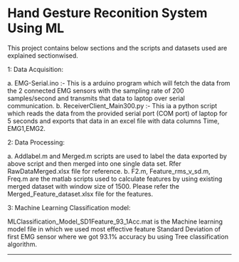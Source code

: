 # Hand Gesture Reconition System Using ML

This project contains below sections and the scripts and datasets used are explained sectionwised.

1: Data Acquisition:

a. EMG-Serial.ino :- This is a arduino program which will fetch the data from the 2 connected EMG sensors with the sampling rate of 200 samples/second and transmits that data to laptop over serial communication.
b. ReceiverClient_Main300.py :- This ia a python script which reads the data from the provided serial port (COM port) of laptop for 5 seconds and exports that data in an excel file with data columns Time, EMG1,EMG2.  

2: Data Processing: 

a. Addlabel.m and Merged.m scripts are used to label the data exported by above script and then merged into one single data set. Rfer RawDataMerged.xlsx file for reference.
b. F2.m, Feature_rms_v_sd.m, Freq.m are the matlab scripts used to calculate features by using existing merged dataset with window size of 1500. Please refer the Merged_Feature_dataset.xlsx file for the features.

3: Machine Learning Classification model:

MLClassification_Model_SD1Feature_93_1Acc.mat is the Machine learning model file in which we used most effective feature Standard Deviation of first EMG sensor where we got 93.1% accuracy bu using Tree classification algorithm.

*****************************************************************************************************************************************************************
